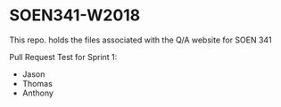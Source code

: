 # SOEN341-W2018
This repo. holds the files associated with the Q/A website for SOEN 341

Pull Request Test for Sprint 1: 
- Jason 
- Thomas
- Anthony
